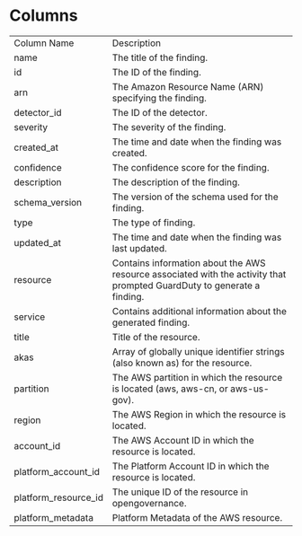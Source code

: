 # Columns  

<table>
	<tr><td>Column Name</td><td>Description</td></tr>
	<tr><td>name</td><td>The title of the finding.</td></tr>
	<tr><td>id</td><td>The ID of the finding.</td></tr>
	<tr><td>arn</td><td>The Amazon Resource Name (ARN) specifying the finding.</td></tr>
	<tr><td>detector_id</td><td>The ID of the detector.</td></tr>
	<tr><td>severity</td><td>The severity of the finding.</td></tr>
	<tr><td>created_at</td><td>The time and date when the finding was created.</td></tr>
	<tr><td>confidence</td><td>The confidence score for the finding.</td></tr>
	<tr><td>description</td><td>The description of the finding.</td></tr>
	<tr><td>schema_version</td><td>The version of the schema used for the finding.</td></tr>
	<tr><td>type</td><td>The type of finding.</td></tr>
	<tr><td>updated_at</td><td>The time and date when the finding was last updated.</td></tr>
	<tr><td>resource</td><td>Contains information about the AWS resource associated with the activity that prompted GuardDuty to generate a finding.</td></tr>
	<tr><td>service</td><td>Contains additional information about the generated finding.</td></tr>
	<tr><td>title</td><td>Title of the resource.</td></tr>
	<tr><td>akas</td><td>Array of globally unique identifier strings (also known as) for the resource.</td></tr>
	<tr><td>partition</td><td>The AWS partition in which the resource is located (aws, aws-cn, or aws-us-gov).</td></tr>
	<tr><td>region</td><td>The AWS Region in which the resource is located.</td></tr>
	<tr><td>account_id</td><td>The AWS Account ID in which the resource is located.</td></tr>
	<tr><td>platform_account_id</td><td>The Platform Account ID in which the resource is located.</td></tr>
	<tr><td>platform_resource_id</td><td>The unique ID of the resource in opengovernance.</td></tr>
	<tr><td>platform_metadata</td><td>Platform Metadata of the AWS resource.</td></tr>
</table>